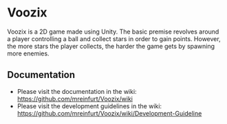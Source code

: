 # Voozix
Voozix is a 2D game made using Unity. The basic premise revolves around a player controlling a ball and collect stars in order to gain points. However, the more stars the player collects, the harder the game gets by spawning more enemies. 

## Documentation
- Please visit the documentation in the wiki: https://github.com/mreinfurt/Voozix/wiki
- Please visit the development guidelines in the wiki: https://github.com/mreinfurt/Voozix/wiki/Development-Guideline

